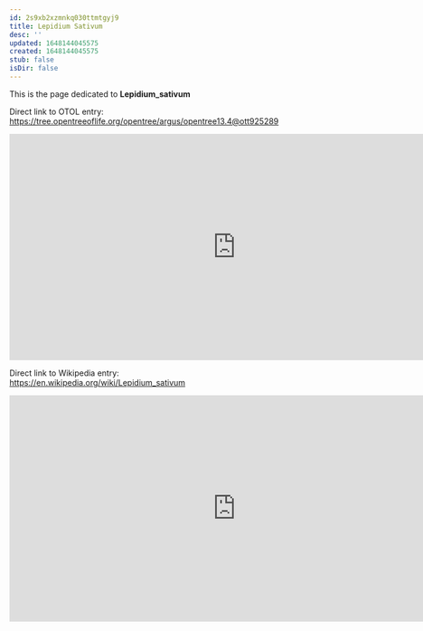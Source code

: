 ```yaml
---
id: 2s9xb2xzmnkq030ttmtgyj9
title: Lepidium Sativum
desc: ''
updated: 1648144045575
created: 1648144045575
stub: false
isDir: false
---
```

This is the page dedicated to **Lepidium_sativum**


Direct link to OTOL entry: https://tree.opentreeoflife.org/opentree/argus/opentree13.4@ott925289



<html>
    <body>
    <iframe src="https://tree.opentreeoflife.org/opentree/argus/opentree13.4@ott925289"
    width="800" height="400" frameborder="0" allowfullscreen> </iframe>
    </body>
</html>
    


Direct link to Wikipedia entry: https://en.wikipedia.org/wiki/Lepidium_sativum



<html>
    <body>
    <iframe src="https://en.wikipedia.org/wiki/Lepidium_sativum"
    width="800" height="400" frameborder="0" allowfullscreen> </iframe>
    </body>
</html>
    
